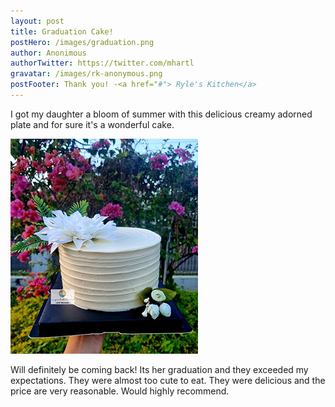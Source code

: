 ```yaml
---
layout: post
title: Graduation Cake!
postHero: /images/graduation.png
author: Anonimous
authorTwitter: https://twitter.com/mhartl
gravatar: /images/rk-anonymous.png
postFooter: Thank you! -<a href="#"> Ryle's Kitchen</a>
---
```


I got my daughter a bloom of summer with this delicious creamy adorned plate and for sure it's a wonderful cake. 

<img class="pull-left" src="/images/cakeT-220430.png" alt="graduation cake image"><br>

Will definitely be coming back! Its her graduation and they exceeded my expectations. They were almost too cute to eat. They were delicious and the price are very reasonable. Would highly recommend.
